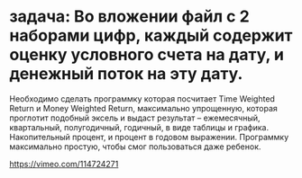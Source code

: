 # задача: Во вложении файл с 2 наборами цифр, каждый содержит оценку условного счета на дату, и денежный поток на эту дату.
 
Необходимо сделать программку которая посчитает Time Weighted Return и Money Weighted Return, максимально упрощенную, которая проглотит подобный эксель  и выдаст результат – ежемесячный, квартальный, полугодичный, годичный, в виде таблицы и графика.
Накопительный процент, и процент в годовом выражении.  Программку максимально простую, чтобы смог пользоваться даже ребенок.

https://vimeo.com/114724271
